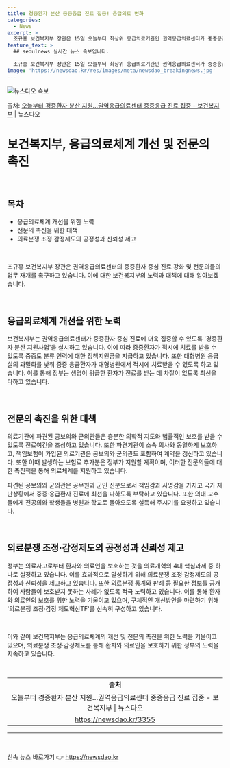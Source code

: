 ```yaml
---
title: 경증환자 분산 중증응급 진료 집중! 응급의료 변화
categories:
  - News
excerpt: >
  조규홍 보건복지부 장관은 15일 오늘부터 최상위 응급의료기관인 권역응급의료센터가 중증응급환자 중심으로 진료에…
feature_text: >
  ## seoulnews 실시간 뉴스 속보입니다.

  조규홍 보건복지부 장관은 15일 오늘부터 최상위 응급의료기관인 권역응급의료센터가 중증응급환자 중심으로 진료에…
image: 'https://newsdao.kr/res/images/meta/newsdao_breakingnews.jpg'
---
```


![뉴스다오 속보](https://newsdao.kr/res/images/meta/newsdao_breakingnews.jpg)

<p>출처: <a href="https://newsdao.kr/3355" rel="dofollow">오늘부터 경증환자 분산 지원…권역응급의료센터 중증응급 진료 집중 - 보건복지부</a> | 뉴스다오</p>

<h1>보건복지부, 응급의료체계 개선 및 전문의 촉진</h1>
<p data-ke-size="size16">&nbsp;</p>
<h2 data-ke-size="size26">목차</h2>
<ul>
    <li>응급의료체계 개선을 위한 노력</li>
    <li>전문의 촉진을 위한 대책</li>
    <li>의료분쟁 조정·감정제도의 공정성과 신뢰성 제고</li>
</ul>
<p data-ke-size="size16">&nbsp;</p>
<p>조규홍 보건복지부 장관은 권역응급의료센터의 중증환자 중심 진료 강화 및 전문의들의 업무 재개를 촉구하고 있습니다. 이에 대한 보건복지부의 노력과 대책에 대해 알아보겠습니다.</p>
<p data-ke-size="size16">&nbsp;</p>
<h2>응급의료체계 개선을 위한 노력</h2>
<p>보건복지부는 권역응급의료센터가 중증환자 중심 진료에 더욱 집중할 수 있도록 '경증환자 분산 지원사업'을 실시하고 있습니다. 이에 따라 중증환자가 적시에 치료를 받을 수 있도록 중증도 분류 인력에 대한 정책지원금을 지급하고 있습니다. 또한 대형병원 응급실의 과밀화를 낮춰 중증 응급환자가 대형병원에서 적시에 치료받을 수 있도록 하고 있습니다. 이를 통해 정부는 생명이 위급한 환자가 진료를 받는 데 차질이 없도록 최선을 다하고 있습니다.</p>
<p data-ke-size="size16">&nbsp;</p>
<h2>전문의 촉진을 위한 대책</h2>
<p>의료기관에 파견된 공보의와 군의관들은 충분한 의학적 지도와 법률적인 보호를 받을 수 있도록 진료여건을 조성하고 있습니다. 또한 파견기관이 소속 의사와 동일하게 보호하고, 책임보험이 가입된 의료기관은 공보의와 군의관도 포함하여 계약을 갱신하고 있습니다. 또한 이때 발생하는 보험료 추가분은 정부가 지원할 계획이며, 이러한 전문의들에 대한 촉진책을 통해 의료체계를 지원하고 있습니다.</p>
<p>파견된 공보의와 군의관은 공무원과 군인 신분으로서 책임감과 사명감을 가지고 국가 재난상황에서 중증·응급환자 진료에 최선을 다하도록 부탁하고 있습니다. 또한 의대 교수들에게 전공의와 학생들을 병원과 학교로 돌아오도록 설득해 주시기를 요청하고 있습니다.</p>
<p data-ke-size="size16">&nbsp;</p>
<h2>의료분쟁 조정·감정제도의 공정성과 신뢰성 제고</h2>
<p>정부는 의료사고로부터 환자와 의료인을 보호하는 것을 의료개혁의 4대 핵심과제 중 하나로 설정하고 있습니다. 이를 효과적으로 달성하기 위해 의료분쟁 조정·감정제도의 공정성과 신뢰성을 제고하고 있습니다. 또한 의료분쟁 통계와 판례 등 필요한 정보를 공개하여 사람들이 보호받지 못하는 사례가 없도록 적극 노력하고 있습니다. 이를 통해 환자와 의료인의 보호를 위한 노력을 기울이고 있으며, 구체적인 개선방안을 마련하기 위해 '의료분쟁 조정·감정 제도혁신TF'를 신속히 구성하고 있습니다.</p>
<p data-ke-size="size16">&nbsp;</p>
<p>이와 같이 보건복지부는 응급의료체계의 개선 및 전문의 촉진을 위한 노력을 기울이고 있으며, 의료분쟁 조정·감정제도를 통해 환자와 의료인을 보호하기 위한 정부의 노력을 지속하고 있습니다.</p>
<p data-ke-size="size16">&nbsp;</p>
<table>
	<tbody>
		<tr>
			<td style="text-align: center; height: 17px;"><b>출처</b></td>
		</tr>
		<tr>
			<td style="text-align: center; height: 17px;">오늘부터 경증환자 분산 지원…권역응급의료센터 중증응급 진료 집중 - 보건복지부 | 뉴스다오</td>
		<tr>
			<td style="text-align: center; height: 17px;"><a href="https://newsdao.kr/3355">https://newsdao.kr/3355</a></td>
		</tr>
	</tbody>
</table>
<hr>
<p data-ke-size="size16">&nbsp;</p> 

신속 뉴스 바로가기 👉 <a href="https://newsdao.kr" rel="dofollow">https://newsdao.kr</a>


